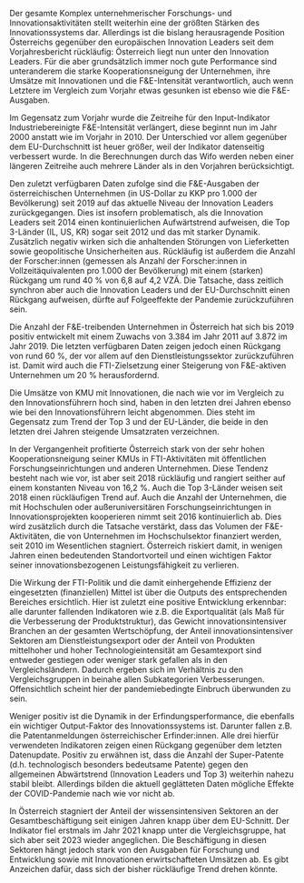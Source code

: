Der gesamte Komplex unternehmerischer Forschungs- und
Innovationsaktivitäten stellt weiterhin eine der größten Stärken des
Innovationssystems dar. Allerdings ist die bislang herausragende
Position Österreichs gegenüber den europäischen Innovation Leaders seit
dem Vorjahresbericht rückläufig: Österreich liegt nun unter
den Innovation Leaders. Für die aber grundsätzlich immer noch gute
Performance sind unteranderem die starke Kooperationsneigung der
Unternehmen, ihre Umsätze mit Innovationen und die F&E-Intensität
verantwortlich, auch wenn Letztere im Vergleich zum Vorjahr etwas gesunken ist ebenso wie die F&E-Ausgaben.

Im Gegensatz zum Vorjahr wurde die Zeitreihe für den Input-Indikator Industriebereinigte F&E-Intensität verlängert, diese beginnt nun im Jahr 2000 anstatt wie im Vorjahr in 2010. Der Unterschied vor allem gegenüber dem EU-Durchschnitt ist heuer größer, weil der Indikator datenseitig verbessert wurde. In die Berechnungen durch das Wifo werden neben einer längeren Zeitreihe auch mehrere Länder als in den Vorjahren berücksichtigt.

Den zuletzt verfügbaren Daten zufolge sind die F&E-Ausgaben der
österreichischen Unternehmen (in US-Dollar zu KKP pro 1.000 der
Bevölkerung) seit 2019 auf das aktuelle Niveau der Innovation Leaders
zurückgegangen. Dies ist insofern problematisch, als die Innovation
Leaders seit 2014 einen kontinuierlichen Aufwärtstrend aufweisen, die
Top 3-Länder (IL, US, KR) sogar seit 2012 und das mit starker Dynamik.
Zusätzlich negativ wirken sich die anhaltenden Störungen von
Lieferketten sowie geopolitische Unsicherheiten aus. Rückläufig ist
außerdem die Anzahl der Forscher:innen (gemessen als Anzahl der
Forscher:innen in Vollzeitäquivalenten pro 1.000 der Bevölkerung) mit
einem (starken) Rückgang um rund 40 % von 6,8 auf 4,2 VZÄ. Die Tatsache, dass zeitlich synchron aber auch die Innovation Leaders und der EU-Durchschnitt einen Rückgang aufweisen, dürfte auf Folgeeffekte der Pandemie zurückzuführen sein.

Die Anzahl der F&E-treibenden Unternehmen in Österreich hat sich bis
2019 positiv entwickelt mit einem Zuwachs von 3.384 im Jahr 2011 auf
3.872 im Jahr 2019. Die letzten verfügbaren Daten zeigen jedoch einen
Rückgang von rund 60 %, der vor allem auf den Dienstleistungssektor
zurückzuführen ist. Damit wird auch die FTI-Zielsetzung einer Steigerung
von F&E-aktiven Unternehmen um 20 % herausfordernd.

Die Umsätze von KMU mit Innovationen, die nach wie vor im Vergleich zu
den Innovationsführern hoch sind, haben in den letzten drei Jahren
ebenso wie bei den Innovationsführern leicht abgenommen. Dies steht im
Gegensatz zum Trend der Top 3 und der EU-Länder, die beide in den
letzten drei Jahren steigende Umsatzraten verzeichnen.

In der Vergangenheit profitierte Österreich stark von der sehr hohen
Kooperationsneigung seiner KMUs in FTI-Aktivitäten mit öffentlichen Forschungseinrichtungen und anderen Unternehmen. Diese Tendenz besteht nach wie vor, ist aber seit 2018 rückläufig und rangiert seither auf einem konstanten Niveau von 16,2 %. Auch die Top 3-Länder weisen seit 2018 einen rückläufigen Trend auf. Auch die Anzahl der Unternehmen, die mit Hochschulen oder außeruniversitären Forschungseinrichtungen in Innovationsprojekten
kooperieren nimmt seit 2016 kontinuierlich ab. Dies wird zusätzlich durch die
Tatsache verstärkt, dass das Volumen der F&E-Aktivitäten, die von
Unternehmen im Hochschulsektor finanziert werden, seit 2010 im
Wesentlichen stagniert. Österreich riskiert damit, in wenigen Jahren
einen bedeutenden Standortvorteil und einen wichtigen Faktor seiner
innovationsbezogenen Leistungsfähigkeit zu verlieren.

Die Wirkung der FTI-Politik und die damit einhergehende Effizienz der
eingesetzten (finanziellen) Mittel ist über die Outputs des
entsprechenden Bereiches ersichtlich. Hier ist zuletzt eine positive
Entwicklung erkennbar: alle darunter fallenden Indikatoren wie z.B. die
Exportqualität (als Maß für die Verbesserung der Produktstruktur), das
Gewicht innovationsintensiver Branchen an der gesamten Wertschöpfung,
der Anteil innovationsintensiver Sektoren am Dienstleistungsexport oder
der Anteil von Produkten mittelhoher und hoher Technologieintensität am
Gesamtexport sind entweder gestiegen oder weniger stark gefallen als in
den Vergleichsländern. Dadurch ergeben sich im Verhältnis zu den Vergleichsgruppen in beinahe allen Subkategorien Verbesserungen. Offensichtlich
scheint hier der pandemiebedingte Einbruch überwunden zu sein.

Weniger positiv ist die Dynamik in der Erfindungsperformance, die
ebenfalls ein wichtiger Output-Faktor des Innovationssystems ist.
Darunter fallen z.B. die Patentanmeldungen österreichischer
Erfinder:innen. Alle drei hierfür verwendeten Indikatoren zeigen einen
Rückgang gegenüber dem letzten Datenupdate. Positiv zu erwähnen ist,
dass die Anzahl der Super-Patente (d.h. technologisch besonders
bedeutsame Patente) gegen den allgemeinen Abwärtstrend (Innovation Leaders und Top 3) weiterhin nahezu stabil bleibt. Allerdings bilden die aktuell geglätteten Daten mögliche Effekte der COVID-Pandemie nach wie vor nicht ab.

In Österreich stagniert der Anteil der wissensintensiven Sektoren an der
Gesamtbeschäftigung seit einigen Jahren knapp über dem EU-Schnitt. Der
Indikator fiel erstmals im Jahr 2021 knapp unter die Vergleichsgruppe,
hat sich aber seit 2023 wieder angeglichen. Die Beschäftigung in diesen
Sektoren hängt jedoch stark von den Ausgaben für Forschung und
Entwicklung sowie mit Innovationen erwirtschafteten Umsätzen ab. Es gibt
Anzeichen dafür, dass sich der bisher rückläufige Trend drehen könnte.
